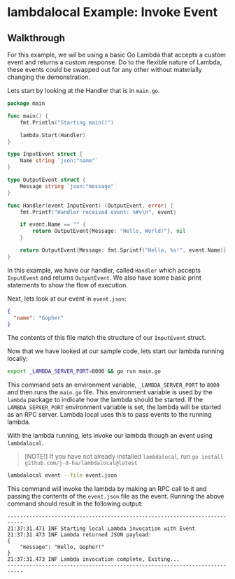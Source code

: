 # lambdalocal Example: Invoke Event

## Walkthrough

For this example, we wil be using a basic Go Lambda that accepts a custom event and returns a custom
response. Do to the flexible nature of Lambda, these events could be swapped out for any
other without materially changing the demonstration.

Lets start by looking at the Handler that is in `main.go`.

```go
package main

func main() {
	fmt.Println("Starting main()")

	lambda.Start(Handler)
}

type InputEvent struct {
	Name string `json:"name"`
}

type OutputEvent struct {
	Message string `json:"message"`
}

func Handler(event InputEvent) (OutputEvent, error) {
	fmt.Printf("Handler received event: %#v\n", event)

	if event.Name == "" {
		return OutputEvent{Message: "Hello, World!"}, nil
	}

	return OutputEvent{Message: fmt.Sprintf("Hello, %s!", event.Name)}, nil
}
```

In this example, we have our handler, called `Handler` which accepts `InputEvent` and returns
`OutputEvent`. We also have some basic print statements to show the flow of execution.

Next, lets look at our event in `event.json`:

```json
{
  "name": "Gopher"
}
```

The contents of this file match the structure of our `InputEvent` struct.

Now that we have looked at our sample code, lets start our lambda running locally:

```bash
export _LAMBDA_SERVER_PORT=8000 && go run main.go
```

This command sets an environment variable, `_LAMBDA_SERVER_PORT` to `8000` and then runs the
`main.go` file. This environment variable is used by the `lambda` package to indicate how the lambda
should be started. If the `LAMBDA_SERVER_PORT` environment variable is set, the lambda will be
started as an RPC server. Lambda local uses this to pass events to the running lambda.

With the lambda running, lets invoke our lambda though an event using `lambdalocal`.

> [NOTE!]
> If you have not already installed `lambdalocal`, run
`go install github.com/j-d-ha/lambdalocal@latest`

```bash
lambdalocal event --file event.json
```

This command will invoke the lambda by making an RPC call to it and passing the contents of the
`event.json` file as the event. Running the above command should result in the following output:

```
---------------------------------------------------------------------------
21:37:31.471 INF Starting local Lambda invocation with Event
21:37:31.473 INF Lambda returned JSON payload:
{
    "message": "Hello, Gopher!"
}
21:37:31.473 INF Lambda invocation complete, Exiting...
---------------------------------------------------------------------------
```
